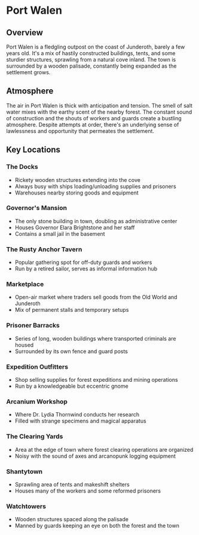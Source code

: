 # Port Walen

## Overview

Port Walen is a fledgling outpost on the coast of Junderoth, barely a few years
old. It's a mix of hastily constructed buildings, tents, and some sturdier
structures, sprawling from a natural cove inland. The town is surrounded by a
wooden palisade, constantly being expanded as the settlement grows.

## Atmosphere

The air in Port Walen is thick with anticipation and tension. The smell of salt
water mixes with the earthy scent of the nearby forest. The constant sound of
construction and the shouts of workers and guards create a bustling atmosphere.
Despite attempts at order, there's an underlying sense of lawlessness and
opportunity that permeates the settlement.

## Key Locations

### The Docks

- Rickety wooden structures extending into the cove
- Always busy with ships loading/unloading supplies and prisoners
- Warehouses nearby storing goods and equipment

### Governor's Mansion

- The only stone building in town, doubling as administrative center
- Houses Governor Elara Brightstone and her staff
- Contains a small jail in the basement

### The Rusty Anchor Tavern

- Popular gathering spot for off-duty guards and workers
- Run by a retired sailor, serves as informal information hub

### Marketplace

- Open-air market where traders sell goods from the Old World and Junderoth
- Mix of permanent stalls and temporary setups

### Prisoner Barracks

- Series of long, wooden buildings where transported criminals are housed
- Surrounded by its own fence and guard posts

### Expedition Outfitters

- Shop selling supplies for forest expeditions and mining operations
- Run by a knowledgeable but eccentric gnome

### Arcanium Workshop

- Where Dr. Lydia Thornwind conducts her research
- Filled with strange specimens and magical apparatus

### The Clearing Yards

- Area at the edge of town where forest clearing operations are organized
- Noisy with the sound of axes and arcanopunk logging equipment

### Shantytown

- Sprawling area of tents and makeshift shelters
- Houses many of the workers and some reformed prisoners

### Watchtowers

- Wooden structures spaced along the palisade
- Manned by guards keeping an eye on both the forest and the town
